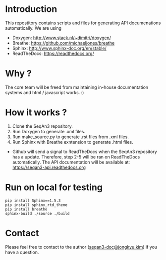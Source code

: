 # Introduction
This repostitory contains scripts and files for generating API documenations automatically.
We are using

* Doxygen: http://www.stack.nl/~dimitri/doxygen/
* Breathe: https://github.com/michaeljones/breathe
* Sphinx: http://www.sphinx-doc.org/en/stable/
* ReadTheDocs: https://readthedocs.org/

# Why ?
The core team will be freed from maintaining in-house documentation systems and html / javascript works. :)

# How it works ?
1. Clone the SeqAn3 repository.
2. Run Doxygen to generate .xml files.
3. Run make_source.py to generate .rst files from .xml files.
4. Run Sphinx with Breathe exntension to generate .html files.

* Github will send a signal to ReadTheDocs when the SeqAn3 repository has a update. Therefore, step 2-5 will be ran on ReadTheDocs automatically. The API documentation will be available at: https://seqan3-api.readthedocs.org

# Run on local for testing
```
pip install Sphinx==1.5.3
pip install sphinx_rtd_theme
pip install breathe
sphinx-build ./source ./build
```

# Contact
Please feel free to contact to the author (seqan3-doc@jongkyu.kim) if you have a question.
